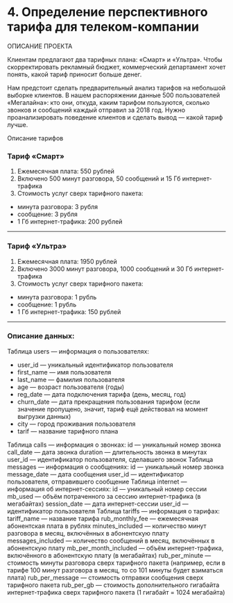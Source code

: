 # 4. Определение перспективного тарифа для телеком-компании
ОПИСАНИЕ ПРОЕКТА

Клиентам предлагают два тарифных плана: «Смарт» и «Ультра». Чтобы скорректировать рекламный бюджет, коммерческий департамент хочет понять, какой тариф приносит больше денег.

Нам предстоит сделать предварительный анализ тарифов на небольшой выборке клиентов. В нашем распоряжении данные 500 пользователей «Мегалайна»: кто они, откуда, каким тарифом пользуются, сколько звонков и сообщений каждый отправил за 2018 год. Нужно проанализировать поведение клиентов и сделать вывод — какой тариф лучше.

Описание тарифов

### Тариф «Смарт»
1. Ежемесячная плата: 550 рублей
2. Включено 500 минут разговора, 50 сообщений и 15 Гб интернет-трафика
3. Стоимость услуг сверх тарифного пакета:
- минута разговора: 3 рубля
- сообщение: 3 рубля
- 1 Гб интернет-трафика: 200 рублей
---
### Тариф «Ультра»
1. Ежемесячная плата: 1950 рублей
2. Включено 3000 минут разговора, 1000 сообщений и 30 Гб интернет-трафика
3. Стоимость услуг сверх тарифного пакета:
- минута разговора: 1 рубль
- сообщение: 1 рубль
- 1 Гб интернет-трафика: 150 рублей
---
### Описание данных:
Таблица users — информация о пользователях:
- user_id — уникальный идентификатор пользователя
- first_name — имя пользователя
- last_name — фамилия пользователя
- age — возраст пользователя (годы)
- reg_date — дата подключения тарифа (день, месяц, год)
- churn_date — дата прекращения пользования тарифом (если значение пропущено, значит, тариф ещё действовал на момент выгрузки данных)
- city — город проживания пользователя
- tarif — название тарифного плана


Таблица calls — информация о звонках:
id — уникальный номер звонка
call_date — дата звонка
duration — длительность звонка в минутах
user_id — идентификатор пользователя, сделавшего звонок
Таблица messages — информация о сообщениях:
id — уникальный номер звонка
message_date — дата сообщения
user_id — идентификатор пользователя, отправившего сообщение
Таблица internet — информация об интернет-сессиях:
id — уникальный номер сессии
mb_used — объём потраченного за сессию интернет-трафика (в мегабайтах)
session_date — дата интернет-сессии
user_id — идентификатор пользователя
Таблица tariffs — информация о тарифах:
tariff_name — название тарифа
rub_monthly_fee — ежемесячная абонентская плата в рублях
minutes_included — количество минут разговора в месяц, включённых в абонентскую плату
messages_included — количество сообщений в месяц, включённых в абонентскую плату
mb_per_month_included — объём интернет-трафика, включённого в абонентскую плату (в мегабайтах)
rub_per_minute — стоимость минуты разговора сверх тарифного пакета (например, если в тарифе 100 минут разговора в месяц, то со 101 минуты будет взиматься плата)
rub_per_message — стоимость отправки сообщения сверх тарифного пакета
rub_per_gb — стоимость дополнительного гигабайта интернет-трафика сверх тарифного пакета (1 гигабайт = 1024 мегабайта)
